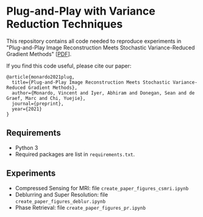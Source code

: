 # Plug-and-Play with Variance Reduction Techniques

This repository contains all code needed to reproduce experiments in "Plug-and-Play Image Reconstruction Meets Stochastic Variance-Reduced Gradient Methods" [[PDF](https://users.ece.cmu.edu/~yuejiec/papers/PnPSVRG_icip2021.pdf)].

If you find this code useful, please cite our paper:
```
@article{monardo2021plug,
  title={Plug-and-Play Image Reconstruction Meets Stochastic Variance-Reduced Gradient Methods},
  author={Monardo, Vincent and Iyer, Abhiram and Donegan, Sean and de Graef, Marc and Chi, Yuejie},
  journal={preprint},
  year={2021}
}
```


## Requirements

- Python 3
- Required packages are list in ``requirements.txt``.


## Experiments
- Compressed Sensing for MRI: file ``create_paper_figures_csmri.ipynb``
- Deblurring and Super Resolution: file ``create_paper_figures_deblur.ipynb``
- Phase Retrieval: file ``create_paper_figures_pr.ipynb``